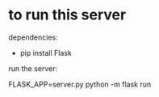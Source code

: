 # to run this server
dependencies:

- pip install Flask

run the server:

FLASK_APP=server.py python -m flask run

